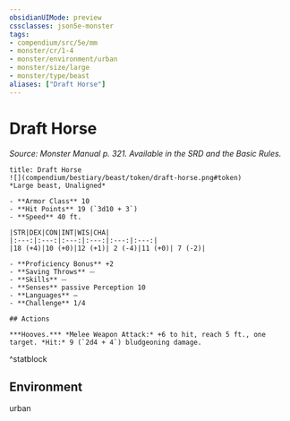 ```yaml
---
obsidianUIMode: preview
cssclasses: json5e-monster
tags:
- compendium/src/5e/mm
- monster/cr/1-4
- monster/environment/urban
- monster/size/large
- monster/type/beast
aliases: ["Draft Horse"]
---
```

# Draft Horse
*Source: Monster Manual p. 321. Available in the SRD and the Basic Rules.*  

```ad-statblock
title: Draft Horse
![](compendium/bestiary/beast/token/draft-horse.png#token)
*Large beast, Unaligned*

- **Armor Class** 10 
- **Hit Points** 19 (`3d10 + 3`)
- **Speed** 40 ft.

|STR|DEX|CON|INT|WIS|CHA|
|:---:|:---:|:---:|:---:|:---:|:---:|
|18 (+4)|10 (+0)|12 (+1)| 2 (-4)|11 (+0)| 7 (-2)|

- **Proficiency Bonus** +2
- **Saving Throws** ⏤
- **Skills** ⏤
- **Senses** passive Perception 10
- **Languages** —
- **Challenge** 1/4

## Actions

***Hooves.*** *Melee Weapon Attack:* +6 to hit, reach 5 ft., one target. *Hit:* 9 (`2d4 + 4`) bludgeoning damage.
```
^statblock

## Environment

urban